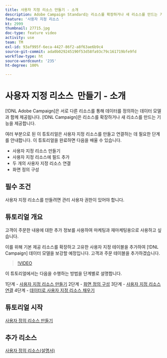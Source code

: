 ```yaml
---
title: 사용자 지정 리소스 만들기 - 소개
description: Adobe Campaign Standard는 리소스를 확장하거나 새 리소스를 만드는 기능을 제공합니다. 여러 부분으로 된 이 튜토리얼은 사용자 지정 리소스를 만들고 연결하는 데 필요한 단계를 안내합니다.
feature: '사용자 지정 리소스 '
kt: 2999
thumbnail: 27715.jpg
doc-type: feature video
activity: use
team: TM
exl-id: 93af995f-6eca-4427-86f2-a8f63ae6b9c4
source-git-commit: ada0b029245190f53d58fa93c79c161719bfe9fd
workflow-type: ht
source-wordcount: '235'
ht-degree: 100%

---
```


# 사용자 지정 리소스 &#x200B; 만들기 - 소개

[!DNL Adobe Campaign]은 서로 다른 리소스를 통해 데이터를 정의하는 데이터 모델과 함께 제공됩니다. [!DNL Campaign]은 리소스를 확장하거나 새 리소스를 만드는 기능을 제공합니다.

여러 부분으로 된 이 튜토리얼은 사용자 지정 리소스를 만들고 연결하는 데 필요한 단계를 안내합니다. 이 튜토리얼을 완료하면 다음을 배울 수 있습니다.

* 사용자 지정 리소스 만들기
* 사용자 지정 리소스에 필드 추가
* 두 개의 사용자 지정 리소스 연결
* 화면 정의 구성

## 필수 조건

사용자 지정 리소스를 만들려면 관리 사용자 권한이 있어야 합니다.

## 튜토리얼 개요

고객이 주문한 내용에 대한 추가 정보를 사용하여 마케팅과 재마케팅용으로 사용하고 싶습니다.

이를 위해 기본 제공 리소스를 확장하고 고유한 사용자 지정 테이블을 추가하여 [!DNL Campaign] 데이터 모델을 보강할 예정입니다. 고객과 주문 테이블을 추가하겠습니다.

>[!VIDEO](https://video.tv.adobe.com/v/27715?quality=9)

이 튜토리얼에서는 다음을 수행하는 방법을 단계별로 설명합니다.

1단계 - [사용자 지정 리소스 만들기](./creating-a-custom-resource.md)
2단계 - [화면 정의 구성](./configuring-a-screen-definition-for-a-custom-resource.md)
3단계 - [사용자 지정 리소스 연결](./linking-custom-resources.md)
4단계 - [데이터로 사용자 지정 리소스 채우기](./populate-custom-resources-with-data.md)

## 튜토리얼 시작

[사용자 정의 리소스 만들기](./creating-a-custom-resource.md)

## 추가 리소스

[사용자 정의 리소스(설명서)](https://experienceleague.adobe.com/docs/campaign-standard/using/working-with-apis/global-concepts/custom-resources.html?lang=ko)
